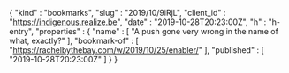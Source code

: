 {
  "kind" : "bookmarks",
  "slug" : "2019/10/9iRjL",
  "client_id" : "https://indigenous.realize.be",
  "date" : "2019-10-28T20:23:00Z",
  "h" : "h-entry",
  "properties" : {
    "name" : [ "A push gone very wrong in the name of what, exactly?" ],
    "bookmark-of" : [ "https://rachelbythebay.com/w/2019/10/25/enabler/" ],
    "published" : [ "2019-10-28T20:23:00Z" ]
  }
}
